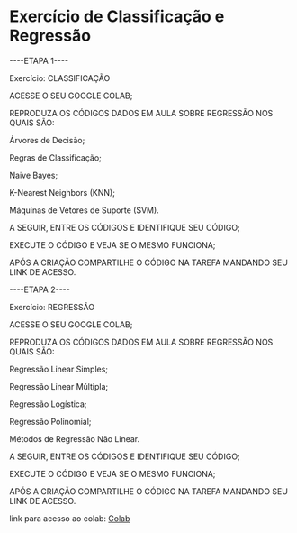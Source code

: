# Exercício de Classificação e Regressão

----ETAPA 1----

Exercício: CLASSIFICAÇÃO

ACESSE O SEU GOOGLE COLAB;

REPRODUZA OS CÓDIGOS DADOS EM AULA SOBRE REGRESSÃO NOS QUAIS SÃO:

Árvores de Decisão;

Regras de Classificação;

Naive Bayes;

K-Nearest Neighbors (KNN);

Máquinas de Vetores de Suporte (SVM).

A SEGUIR, ENTRE OS CÓDIGOS E IDENTIFIQUE SEU CÓDIGO;

EXECUTE O CÓDIGO E VEJA SE O MESMO FUNCIONA;

APÓS A CRIAÇÃO COMPARTILHE O CÓDIGO NA TAREFA MANDANDO SEU LINK DE ACESSO.

----ETAPA 2----

Exercício: REGRESSÃO

ACESSE O SEU GOOGLE COLAB;

REPRODUZA OS CÓDIGOS DADOS EM AULA SOBRE REGRESSÃO NOS QUAIS SÃO:

Regressão Linear Simples;

Regressão Linear Múltipla;

Regressão Logística;

Regressão Polinomial;

Métodos de Regressão Não Linear.

A SEGUIR, ENTRE OS CÓDIGOS E IDENTIFIQUE SEU CÓDIGO;

EXECUTE O CÓDIGO E VEJA SE O MESMO FUNCIONA;

APÓS A CRIAÇÃO COMPARTILHE O CÓDIGO NA TAREFA MANDANDO SEU LINK DE ACESSO.


link para acesso ao colab: [Colab](https://colab.research.google.com/drive/1V3J8nchwR1S6b-3df4qeY2k3TwBGCsw-?usp=sharing)
